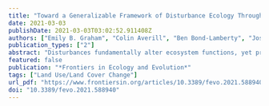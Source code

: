 ```yaml
---
title: "Toward a Generalizable Framework of Disturbance Ecology Through Crowdsourced Science"
date: 2021-03-03
publishDate: 2021-03-03T03:02:52.911408Z
authors: ["Emily B. Graham", "Colin Averill", "Ben Bond-Lamberty", "Joseph E. Knelman", "Stefan Krause", "Ariane L. Peralta", "Ashley Shade", "A. Peyton Smith", "Susan J. Cheng", "Nicolas Fanin", "Cathryn Freund", "Patricia E. Garcia", "Sean M. Gibbons", "Marc W. Van Goethem", "Marouen Ben Guebila", "Julia Kemppinen", "Robert J. Nowicki", "Juli G. Pausas", "Samuel P. Reed", "Jennifer Rocca", "Aditi Sengupta", "Debjani Sihi", "Marie Simonin", "Michał Słowiński", "Seth A. Spawn", "Ira Sutherland", "Jonathan D. Tonkin", "Nathan I. Wisnoski", "Samuel C. Zipper", "Contributor Consortium"]
publication_types: ["2"]
abstract: "Disturbances fundamentally alter ecosystem functions, yet predicting their impacts remains a key scientific challenge. While the study of disturbances is ubiquitous across many ecological disciplines, there is no agreed-upon, cross-disciplinary foundation for discussing or quantifying the complexity of disturbances, and no consistent terminology or methodologies exist. This inconsistency presents an increasingly urgent challenge due to accelerating global change and the threat of interacting disturbances that can destabilize ecosystem responses. By harvesting the expertise of an interdisciplinary cohort of contributors spanning 42 institutions across 15 countries, we identified an essential limitation in disturbance ecology: the word ‘disturbance’ is used interchangeably to refer to both the events that cause, and the consequences of, ecological change, despite fundamental distinctions between the two meanings. In response, we developed a generalized framework of ecosystem disturbances to reconcile this limitation, providing a well-defined lexicon for understanding disturbance across perspectives and scales. The framework results from ideas that resonate across multiple scientific disciplines and provides a baseline standard to compare disturbances across fields. This framework can be supplemented by discipline-specific variables to provide maximum benefit to both inter- and intra-disciplinary research. To support future synthesis or meta-analysis of disturbance research, we also encourage researchers to be explicit in how they define disturbance drivers and impacts, recommend minimum reporting standards that studies should detail about the magnitude, duration, and rate of change of driver and response variables of a disturbance, regardless of scale. We discuss the primary factors we considered when developing a baseline framework and propose four future directions to advance our interdisciplinary understanding of disturbances and their social-ecological impacts: integrating across ecological scales, understanding disturbance interactions, establishing baselines and trajectories, and developing process-based models and ecological forecasting initiatives. Our experience through this process motivates us to encourage the wider scientific community to continue to explore new approaches for leveraging Open Science principles in generating creative and multidisciplinary ideas."
featured: false
publication: "*Frontiers in Ecology and Evolution*"
tags: ["Land Use/Land Cover Change"]
url_pdf: "https://www.frontiersin.org/articles/10.3389/fevo.2021.588940/pdf"
doi: "10.3389/fevo.2021.588940"
---
```


